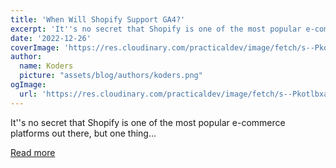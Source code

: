 ```yaml
---
title: 'When Will Shopify Support GA4?'
excerpt: 'It''s no secret that Shopify is one of the most popular e-commerce platforms out there, but one thing...'
date: '2022-12-26'
coverImage: 'https://res.cloudinary.com/practicaldev/image/fetch/s--Pkotlbxa--/c_imagga_scale,f_auto,fl_progressive,h_420,q_auto,w_1000/https://dev-to-uploads.s3.amazonaws.com/uploads/articles/frv9epgwy20lv7yv53xf.png'
author:
  name: Koders
  picture: "assets/blog/authors/koders.png"
ogImage:
  url: 'https://res.cloudinary.com/practicaldev/image/fetch/s--Pkotlbxa--/c_imagga_scale,f_auto,fl_progressive,h_420,q_auto,w_1000/https://dev-to-uploads.s3.amazonaws.com/uploads/articles/frv9epgwy20lv7yv53xf.png'
---
```


It''s no secret that Shopify is one of the most popular e-commerce platforms out there, but one thing...

[Read more](https://dev.to/gloriamaldonado/when-will-shopify-support-ga4-1aca)
